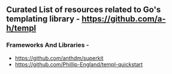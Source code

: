 ## Curated List of resources related to Go's templating library - https://github.com/a-h/templ


### Frameworks And Libraries -
- https://github.com/anthdm/superkit
- https://github.com/Phillip-England/templ-quickstart

